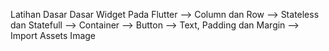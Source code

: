 Latihan Dasar Dasar Widget Pada Flutter
--> Column dan Row
--> Stateless dan Statefull
--> Container
--> Button
--> Text, Padding dan Margin
--> Import Assets Image